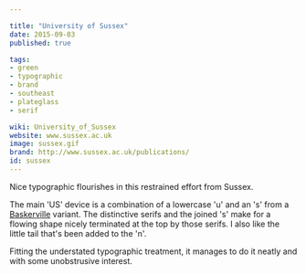 ```yaml
---

title: "University of Sussex"
date: 2015-09-03
published: true

tags:
- green
- typographic
- brand
- southeast
- plateglass
- serif

wiki: University_of_Sussex
website: www.sussex.ac.uk
image: sussex.gif
brand: http://www.sussex.ac.uk/publications/
id: sussex
---
```


Nice typographic flourishes in this restrained effort from Sussex.

The main 'US' device is a combination of a lowercase 'u' and an 's' from a [Baskerville](http://www.myfonts.com/fonts/itc/new-baskerville/?utm_source=fontsquirrel.com&utm_medium=matcherator_link&utm_campaign=itcnewbaskerville) variant. The distinctive serifs and the joined 's' make for a flowing shape nicely terminated at the top by those serifs. I also like the little tail that's been added to the 'n'.

Fitting the understated typographic treatment, it manages to do it neatly and with some unobstrusive interest.
